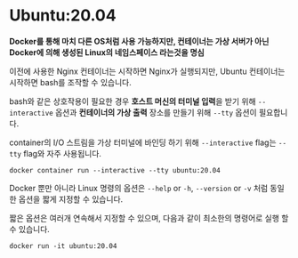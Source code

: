 # Ubuntu:20.04

**Docker를 통해 마치 다른 OS처럼 사용 가능하지만, 컨테이너는 가상 서버가 아닌 Docker에 의해 생성된 Linux의 네임스페이스 라는것을 명심**

이전에 사용한 Nginx 컨테이너는 시작하면 Nginx가 실행되지만, Ubuntu 컨테이너는 시작하면 bash를 조작할 수 있습니다.

bash와 같은 상호작용이 필요한 경우 **호스트 머신의 터미널 입력**을 받기 위해 `--interactive` 옵션과 **컨테이너의 가상 출력** 장소를 만들기 위해 `--tty` 옵션이 필요합니다.

container의 I/O 스트림을 가상 터미널에 바인딩 하기 위해 `--interactive` flag는 `--tty` flag와 자주 사용됩니다.

```shell
docker container run --interactive --tty ubuntu:20.04
```
Docker 뿐만 아니라 Linux 명령의 옵션은 `--help` or `-h`, `--version` or `-v` 처럼 동일한 옵션을 짧게 지정할 수 있습니다.

짧은 옵션은 여러개 연속해서 지정할 수 있으며, 다음과 같이 최소한의 명령어로 실행 할 수 있습니다.
```shell
docker run -it ubuntu:20.04
```

